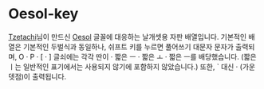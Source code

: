 # Oesol-key
[Tzetachi](https://github.com/Tzetachi)님이 만드신 [Oesol](https://github.com/Tzetachi/Oesol) 글꼴에 대응하는 날개셋용 자판 배열입니다.
기본적인 배열은 기본적인 두벌식과 동일하나, 쉬프트 키를 누르면 풀어쓰기 대문자 문자가 출력되며, O · P · \[ · \] 글쇠에는 각각 딴이 · 짧은 ㅡ · 짧은 ㅗ · 짧은 ㅡ를 배당했습니다. (짧은 ㅣ는 일반적인 표기에서는 사용되지 않기에 포함하지 않았습니다.)
또한, ` 대신 · (가운뎃점)이 출력됩니다.
